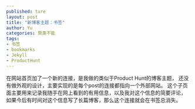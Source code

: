 ```yaml
---
published: ture
layout: post
title: "新博客主题：书签"
author: Yu
categories: 聚类不能
tags:
- 书签
- bookmarks
- Jekyll
- ProductHunt
---
```


在网站首页加了一个新的连接，是我做的类似于Product Hunt的博客主题，
还没有做外观的设计，主要实现的是每个post的连接都指向一个外部网站。
这个子页面主要用来记录我随手在网上看到的有用信息，以及我对这个信息的简要评论，
如果今后有时间对这个信息写了长篇博客，那么这个连接就会在书签总消失。

